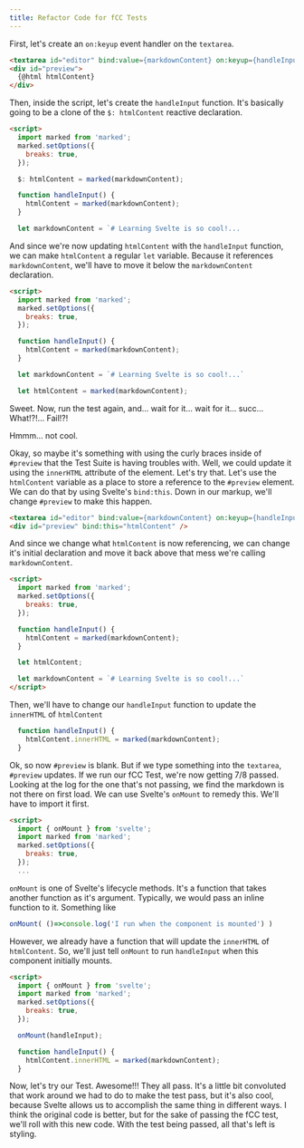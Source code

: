 ```yaml
---
title: Refactor Code for fCC Tests
---
```

First, let's create an `on:keyup` event handler on the `textarea`.

```html
<textarea id="editor" bind:value={markdownContent} on:keyup={handleInput}/>
<div id="preview">
  {@html htmlContent}
</div>
```

Then, inside the script, let's create the `handleInput` function. It's basically going to be a clone of the `$: htmlContent` reactive declaration.

```html
<script>
  import marked from 'marked';
  marked.setOptions({
    breaks: true,
  });

  $: htmlContent = marked(markdownContent);

  function handleInput() {
    htmlContent = marked(markdownContent);
  }

  let markdownContent = `# Learning Svelte is so cool!...
```

And since we're now updating `htmlContent` with the `handleInput` function, we can make `htmlContent` a regular `let` variable. Because it references `markdownContent`, we'll have to move it below the `markdownContent` declaration.

```html
<script>
  import marked from 'marked';
  marked.setOptions({
    breaks: true,
  });  

  function handleInput() {
    htmlContent = marked(markdownContent);
  }

  let markdownContent = `# Learning Svelte is so cool!...`

  let htmlContent = marked(markdownContent);
```

Sweet. Now, run the test again, and... wait for it... wait for it... succ... What!?!... Fail!?!

Hmmm... not cool.

Okay, so maybe it's something with using the curly braces inside of `#preview` that the Test Suite is having troubles with. Well, we could update it using the `innerHTML` attribute of the element. Let's try that. Let's use the `htmlContent` variable as a place to store a reference to the `#preview` element. We can do that by using Svelte's `bind:this`. Down in our markup, we'll change `#preview` to make this happen.

```html
<textarea id="editor" bind:value={markdownContent} on:keyup={handleInput}/>
<div id="preview" bind:this="htmlContent" />
```

And since we change what `htmlContent` is now referencing, we can change it's initial declaration and move it back above that mess we're calling `markdownContent`.

```html
<script>
  import marked from 'marked';
  marked.setOptions({
    breaks: true,
  });    

  function handleInput() {
    htmlContent = marked(markdownContent);
  }

  let htmlContent;

  let markdownContent = `# Learning Svelte is so cool!...`
</script>
```

Then, we'll have to change our `handleInput` function to update the `innerHTML` of `htmlContent`

```js
  function handleInput() {
    htmlContent.innerHTML = marked(markdownContent);
  }
```

Ok, so now `#preview` is blank. But if we type something into the `textarea`, `#preview` updates. If we run our fCC Test, we're now getting 7/8 passed. Looking at the log for the one that's not passing, we find the markdown is not there on first load. We can use Svelte's `onMount` to remedy this. We'll have to import it first.

```html
<script>
  import { onMount } from 'svelte';
  import marked from 'marked';
  marked.setOptions({
    breaks: true,
  });
  ...
```

`onMount` is one of Svelte's lifecycle methods. It's a function that takes another function as it's argument. Typically, we would pass an inline function to it. Something like
```js
onMount( ()=>console.log('I run when the component is mounted') )
```

However, we already have a function that will update the `innerHTML` of `htmlContent`. So, we'll just tell `onMount` to run `handleInput` when this component initially mounts.

```html
<script>
  import { onMount } from 'svelte';
  import marked from 'marked';
  marked.setOptions({
    breaks: true,
  });

  onMount(handleInput);

  function handleInput() {
    htmlContent.innerHTML = marked(markdownContent);
  }
```

Now, let's try our Test. Awesome!!! They all pass. It's a little bit convoluted that work around we had to do to make the test pass, but it's also cool, because Svelte allows us to accomplish the same thing in different ways. I think the original code is better, but for the sake of passing the fCC test, we'll roll with this new code. With the test being passed, all that's left is styling.